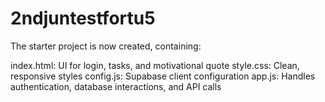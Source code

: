# 2ndjuntestfortu5

The starter project is now created, containing:

index.html: UI for login, tasks, and motivational quote
style.css: Clean, responsive styles
config.js: Supabase client configuration
app.js: Handles authentication, database interactions, and API calls